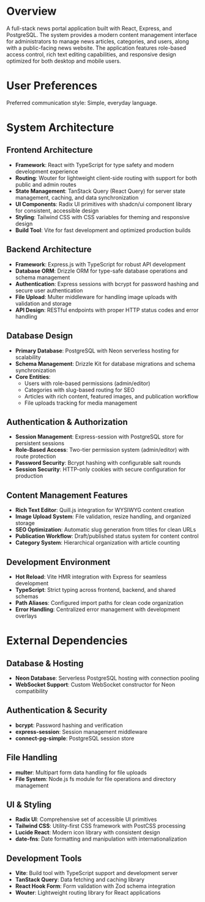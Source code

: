 # Overview

A full-stack news portal application built with React, Express, and PostgreSQL. The system provides a modern content management interface for administrators to manage news articles, categories, and users, along with a public-facing news website. The application features role-based access control, rich text editing capabilities, and responsive design optimized for both desktop and mobile users.

# User Preferences

Preferred communication style: Simple, everyday language.

# System Architecture

## Frontend Architecture
- **Framework**: React with TypeScript for type safety and modern development experience
- **Routing**: Wouter for lightweight client-side routing with support for both public and admin routes
- **State Management**: TanStack Query (React Query) for server state management, caching, and data synchronization
- **UI Components**: Radix UI primitives with shadcn/ui component library for consistent, accessible design
- **Styling**: Tailwind CSS with CSS variables for theming and responsive design
- **Build Tool**: Vite for fast development and optimized production builds

## Backend Architecture
- **Framework**: Express.js with TypeScript for robust API development
- **Database ORM**: Drizzle ORM for type-safe database operations and schema management
- **Authentication**: Express sessions with bcrypt for password hashing and secure user authentication
- **File Upload**: Multer middleware for handling image uploads with validation and storage
- **API Design**: RESTful endpoints with proper HTTP status codes and error handling

## Database Design
- **Primary Database**: PostgreSQL with Neon serverless hosting for scalability
- **Schema Management**: Drizzle Kit for database migrations and schema synchronization
- **Core Entities**:
  - Users with role-based permissions (admin/editor)
  - Categories with slug-based routing for SEO
  - Articles with rich content, featured images, and publication workflow
  - File uploads tracking for media management

## Authentication & Authorization
- **Session Management**: Express-session with PostgreSQL store for persistent sessions
- **Role-Based Access**: Two-tier permission system (admin/editor) with route protection
- **Password Security**: Bcrypt hashing with configurable salt rounds
- **Session Security**: HTTP-only cookies with secure configuration for production

## Content Management Features
- **Rich Text Editor**: Quill.js integration for WYSIWYG content creation
- **Image Upload System**: File validation, resize handling, and organized storage
- **SEO Optimization**: Automatic slug generation from titles for clean URLs
- **Publication Workflow**: Draft/published status system for content control
- **Category System**: Hierarchical organization with article counting

## Development Environment
- **Hot Reload**: Vite HMR integration with Express for seamless development
- **TypeScript**: Strict typing across frontend, backend, and shared schemas
- **Path Aliases**: Configured import paths for clean code organization
- **Error Handling**: Centralized error management with development overlays

# External Dependencies

## Database & Hosting
- **Neon Database**: Serverless PostgreSQL hosting with connection pooling
- **WebSocket Support**: Custom WebSocket constructor for Neon compatibility

## Authentication & Security
- **bcrypt**: Password hashing and verification
- **express-session**: Session management middleware
- **connect-pg-simple**: PostgreSQL session store

## File Handling
- **multer**: Multipart form data handling for file uploads
- **File System**: Node.js fs module for file operations and directory management

## UI & Styling
- **Radix UI**: Comprehensive set of accessible UI primitives
- **Tailwind CSS**: Utility-first CSS framework with PostCSS processing
- **Lucide React**: Modern icon library with consistent design
- **date-fns**: Date formatting and manipulation with internationalization

## Development Tools
- **Vite**: Build tool with TypeScript support and development server
- **TanStack Query**: Data fetching and caching library
- **React Hook Form**: Form validation with Zod schema integration
- **Wouter**: Lightweight routing library for React applications